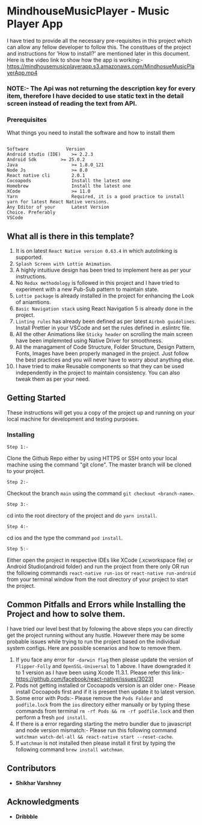 # MindhouseMusicPlayer - Music Player App

I have tried to provide all the necessary pre-requisites in this project which can allow any fellow developer to follow this. The constitues of the project and instructions for 'How to install?' are mentioned later in this document.
Here is the video link to show how the app is working:- https://mindhousemusicplayerapp.s3.amazonaws.com/MindhosueMusicPlayerApp.mp4

### NOTE:- The Api was not returning the description key for every item, therefore I have decided to use static text in the detail screen instead of reading the text from API.

### Prerequisites

What things you need to install the software and how to install them

```

Software	          Version
Android studio (IDE)	>= 2.2.3
Android Sdk	        >= 25.0.2
Java	                >= 1.8.0_121
Node Js	                >= 8.0
React native cli        2.0.1
Cocoapods               Install the latest one
Homebrew                Install the latest one
XCode                   >= 11.0
Yarn                    Required, it is a good practice to install yarn for latest React Native versions.
Any Editor of your      Latest Version
Choice. Preferably 
VSCode
```

## What all is there in this template?

1. It is on latest ```React Native version 0.63.4``` in which autolinking is supported.
2. ```Splash Screen with Lottie Animation```.
3. A highly intuitiuve design has been tried to implement here as per your instructions.
4. No ```Redux methodology``` is followed in this project and I have tried to experiment with a new Pub-Sub pattern to maintain state.
5. ```Lottie package``` is already installed in the project for enhancing the Look of aniamtions.
6. ```Basic Navigation stack``` using React Navigation 5 is already done in the project. 
7. ```Linting rules``` has already been defined as per latest ```Airbnb guidelines```. Install Prettier in your VSCode and set the rules defined in .eslintrc file.
8. All the other Animations like ```Sticky header``` on scrolling the main screen have been implemnted using Native Driver for smoothness.
9. All the managament of Code Structure, Folder Structure, Design Pattern, Fonts, Images have been properly managed in the project. Just follow the best practices and you will never have to worry about anything else.
15. I have tried to make Reusable components so that they can be used independently in the project to maintain consistency. You can also tweak them as per your need.

## Getting Started

These instructions will get you a copy of the project up and running on your local machine for development and testing purposes.



### Installing

```
Step 1:-
```
Clone the Github Repo either by using HTTPS or SSH onto your local machine using the command "git clone". The master branch will be cloned to your project.

```
Step 2:- 
```
Checkout the branch ```main``` using the command ```git checkout <branch-name>```.

```
Step 3:- 
```
cd into the root directory of the project and do ```yarn install```.

```
Step 4:- 
```
cd ios and the type the command ```pod install```.

```
Step 5:- 
```
Either open the project in respective IDEs like XCode (<project-name>.xcworkspace file) or Android Studio(android folder) and run the project from there only OR run the following commands ```react-native run-ios``` or ```react-native run-android``` from your terminal window from the root directory of your project to start the project.
    
    
## Common Pitfalls and Errors while Installing the Project and how to solve them.

I have tried our level best that by folowing the above steps you can directly get the project running without any hustle. However there may be some probable issues while trying to run the project based on the individual system configs. Here are possible scenarios and how to remove them.

1. If you face any error for ```-darwin flag``` then please update the version of ```Flipper-Folly``` and ```OpenSSL-Universal``` to 1 above. I have downgraded it to 1 version as I have been using Xcode 11.3.1. Please refer this link:- https://github.com/facebook/react-native/issues/30231
2. Pods not getting installed or Cocoapods version is an older one:- Please install Cocoapods first and if it is present then update it to latest version.
3. Some error with Pods:- Please remove the `Pods Folder` and `podfile.lock` from the `ios` directory either manually or by typing these commands from terminal ```rm -rf Pods && rm -rf podfile.lock``` and then perform a fresh `pod install`.
4. If there is a error regarding starting the metro bundler due to javascript and node version mismatch:- Please run this following command ```watchman watch-del-all && react-native start --reset-cache```.
5. If ```watchman``` is not installed then please install it first by typing the following command ```brew install watchman```.

    
## Contributors
* **Shikhar Varshney**

## Acknowledgments
* **Dribbble**
